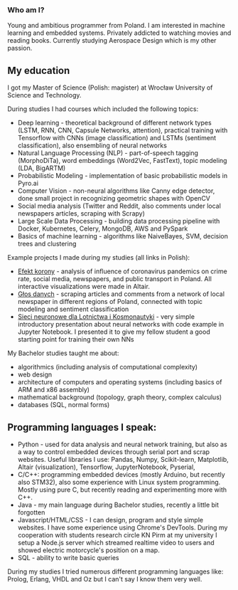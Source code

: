 ### Who am I? 

Young and ambitious programmer from Poland. I am interested in machine learning and embedded systems. Privately addicted to watching movies and reading books. Currently studying Aerospace Design which is my other passion.

## My education 
I got my Master of Science (Polish: magister) at Wrocław University of Science and Technology.

During studies I had courses which included the following topics:
- Deep learning - theoretical background of different network types (LSTM, RNN, CNN, Capsule Networks, attention), practical training with Tensorflow with CNNs (image classification) and LSTMs (sentiment classification), also ensembling of neural networks
- Natural Language Processing (NLP) -  part-of-speech tagging (MorphoDiTa), word embeddings (Word2Vec, FastText), topic modeling (LDA, BigARTM)
- Probabilistic Modeling - implementation of basic probabilistic models in Pyro.ai
- Computer Vision - non-neural algorithms like Canny edge detector, done small project in recognizing geometric shapes with OpenCV
- Social media analysis (Twitter and Reddit, also comments under local newspapers articles, scraping with Scrapy)
- Large Scale Data Processing - building data processing pipeline with Docker, Kubernetes, Celery, MongoDB, AWS and PySpark
- Basics of machine learning - algorithms like NaiveBayes, SVM, decision trees and clustering

Example projects I made during my studies (all links in Polish):
- [Efekt korony](https://efekt-korony.github.io)  - analysis of influence of coronavirus pandemics on crime rate, social media, newspapers, and public transport in Poland. All interactive visualizations were made in Altair.
- [Głos danych](https://smapwr.github.io/posters/2019_2020/pdf/glos_danych.pdf) - scraping articles and comments from a network of local newspaper in different regions of Poland, connected with topic modeling and sentiment classification
- [Sieci neuronowe dla Lotnictwa i Kosmonautyki](https://github.com/chalggg/sieci-neuronowe-lik) - very simple introductory presentation about neural networks with code example in Jupyter Notebook. I presented it to give my fellow student a good starting point for training their own NNs

My Bachelor studies taught me about:
- algorithmics (including analysis of computational complexity)
- web design
- architecture of computers and operating systems (including basics of ARM and x86 assembly)
- mathematical background (topology, graph theory, complex calculus)
- databases (SQL, normal forms)

## Programming languages I speak:
- Python - used for data analysis and neural network training, but also as a way to control embedded devices through serial port and scrap websites. Useful libraries I use: Pandas, Numpy, Scikit-learn, Matplotlib, Altair (visualization), Tensorflow, JupyterNotebook, Pyserial,
- C/C++: programming embedded devices (mostly Arduino, but recently also STM32), also some experience with Linux system programming. Mostly using pure C, but recently reading and experimenting more with C++.
- Java - my main language during Bachelor studies, recently a little bit forgotten
- Javascript/HTML/CSS - I can design, program and style simple websites. I have some experience using Chrome's DevTools. During my cooperation with students research circle KN Pirm at my university I setup a Node.js server which streamed realtime video to users and showed electric motorcycle's position on a map.
- SQL - ability to write basic queries



During my studies I tried numerous different programming languages like: Prolog, Erlang, VHDL and Oz but I can't say I know them very well.






<!--
**chalggg/chalggg** is a ✨ _special_ ✨ repository because its `README.md` (this file) appears on your GitHub profile.

Here are some ideas to get you started:

- 🔭 I’m currently working on ...
- 🌱 I’m currently learning ...
- 👯 I’m looking to collaborate on ...
- 🤔 I’m looking for help with ...
- 💬 Ask me about ...
- 📫 How to reach me: ...
- 😄 Pronouns: ...
- ⚡ Fun fact: ...
-->
